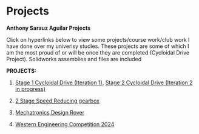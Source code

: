 # Projects
**Anthony Sarauz Aguilar Projects**

Click on hyperlinks below to view some projects/course work/club work I have done over my univerisy studies. These projects are some of which I am the most proud of or will be once they are completed (Cycloidal Drive Project). Solidworks assemblies and files are included

**PROJECTS:**

1. [Stage 1 Cycloidal Drive (Iteration 1)](<1 Stage/Cycloidal Drive-20241127T213729Z-001/Cycloidal Drive>), [Stage 2 Cycloidal Drive (Iteration 2 in progress)](<2 Stage/Cycloidal Drive-20241127T213729Z-001/>)


2. [2 Stage Speed Reducing gearbox](<2 Stage Speed Reducing gearbox>)


3. [Mechatronics Design Rover](<Mechatronics Design Rover>)

4. [Western Engineering Competition 2024](<SD Team 4 CAD 1/Wec 2024>)

